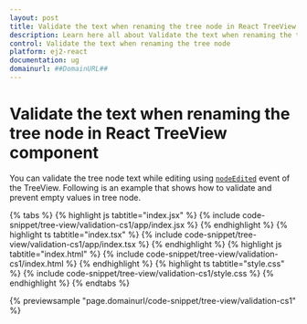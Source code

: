 ```yaml
---
layout: post
title: Validate the text when renaming the tree node in React TreeView component | Syncfusion
description: Learn here all about Validate the text when renaming the tree node in Syncfusion React TreeView component of Syncfusion Essential JS 2 and more.
control: Validate the text when renaming the tree node 
platform: ej2-react
documentation: ug
domainurl: ##DomainURL##
---
```


# Validate the text when renaming the tree node in React TreeView component

You can validate the tree node text while editing using [`nodeEdited`](https://ej2.syncfusion.com/react/documentation/api/treeview#nodeedited) event of the TreeView. Following is an example that shows how to validate and prevent empty values in tree node.

{% tabs %}
{% highlight js tabtitle="index.jsx" %}
{% include code-snippet/tree-view/validation-cs1/app/index.jsx %}
{% endhighlight %}
{% highlight ts tabtitle="index.tsx" %}
{% include code-snippet/tree-view/validation-cs1/app/index.tsx %}
{% endhighlight %}
{% highlight js tabtitle="index.html" %}
{% include code-snippet/tree-view/validation-cs1/index.html %}
{% endhighlight %}
{% highlight ts tabtitle="style.css" %}
{% include code-snippet/tree-view/validation-cs1/style.css %}
{% endhighlight %}
{% endtabs %}

 {% previewsample "page.domainurl/code-snippet/tree-view/validation-cs1" %}